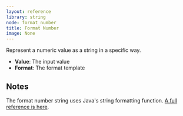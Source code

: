 ```yaml
---
layout: reference
library: string
node: format_number
title: Format Number
image: None
---
```

Represent a numeric value as a string in a specific way.

* **Value**: The input value
* **Format**: The format template

## Notes

The format number string uses Java's string formatting function. [A full reference is here](http://docs.oracle.com/javase/7/docs/api/java/util/Formatter.html#syntax).
